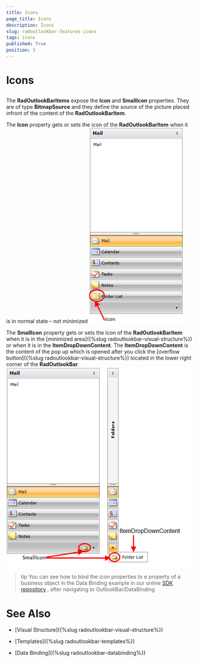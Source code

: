 ```yaml
---
title: Icons
page_title: Icons
description: Icons
slug: radoutlookbar-features-icons
tags: icons
published: True
position: 5
---
```


# Icons



## 

The __RadOutlookBarItems__ expose the __Icon__ and __SmallIcon__ properties. They are of type __BitmapSource__ and they define the source of the picture placed infront of the content of the __RadOutlookBarItem__.
        

The __Icon__ property gets or sets the icon of the __RadOutlookBarItem__ when it is in normal state – not minimized
        ![outlookbar icons 01](images/outlookbar_features_icons_01.png)

The __SmallIcon__ property gets or sets the icon of the __RadOutlookBarItem__ when it is in the  [minimized area]({%slug radoutlookbar-visual-structure%}) or when it is in the __ItemDropDownContent__. The __ItemDropDownContent__ is the content of the pop up which is opened after you click the [overflow button]({%slug radoutlookbar-visual-structure%}) located in the lower right corner of the __RadOutlookBar__.
        ![outlookbar icons 02](images/outlookbar_features_icons_02.png)

>tip
            You can see how to bind the icon properties to e property of a business object in the Data Binding example in our online
            [SDK repository](https://github.com/telerik/xaml-sdk)
            , after navigating to OutlookBar/DataBinding
          

# See Also

 * [Visual Structure]({%slug radoutlookbar-visual-structure%})

 * [Templates]({%slug radoutlookbar-templates%})

 * [Data Binding]({%slug radoutlookbar-databinding%})
